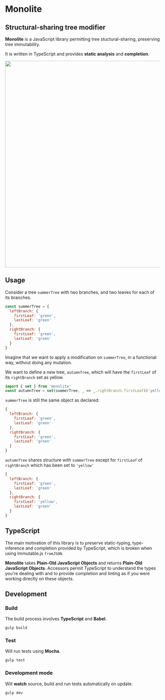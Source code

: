 # Monolite
## Structural-sharing tree modifier

**Monolite** is a JavaScript library permitting tree stuctural-sharing, preserving tree immutability.

It is written in TypeScript and provides **static analysis** and **completion**.

<img width=670 src="https://cloud.githubusercontent.com/assets/2991143/22441124/6636ceac-e736-11e6-88d1-621fe4d81304.gif" />

## Usage

Consider a tree `summerTree` with two branches, and two leaves for each of its branches.

```js
const summerTree = {
  leftBranch: {
    firstLeaf: 'green',
    lastLeaf: 'green'
  },
  rightBranch: {
    firstLeaf: 'green',
    lastLeaf: 'green'
  }
}
```

Imagine that we want to apply a modification on `summerTree`, in a functional way, without doing any mutation.

We want to define a new tree, `autumnTree`, which will have the `firstLeaf` of its `rightBranch` set as yellow.

```js
import { set } from 'monolite'
const autumnTree = set(summerTree, _ => _.rightBranch.firstLeaf)('yellow')
```

`summerTree` is still the same object as declared:
```js
{
  leftBranch: {
    firstLeaf: 'green',
    lastLeaf: 'green'
  },
  rightBranch: {
    firstLeaf: 'green',
    lastLeaf: 'green'
  }
}
```

`autumnTree` shares structure with `summerTree` except for `firstLeaf` of `rightBranch` which has been set to `'yellow'`
```js
{
  leftBranch: {
    firstLeaf: 'green',
    lastLeaf: 'green'
  },
  rightBranch: {
    firstLeaf: 'yellow',
    lastLeaf: 'green'
  }
}
```

## TypeScript
The main motivation of this library is to preserve static-typing, type-inference and completion provided by TypeScript, which is broken when using Immutable.js `fromJSON`.

**Monolite** takes **Plain-Old JavaScript Objects** and returns **Plain-Old JavaScript Objects**. Accessors permit TypeScript to understand the types you're dealing with and to provide completion and linting as if you were working directly on these objects.


## Development

### Build
The build process involves **TypeScript** and **Babel**.

```sh
gulp build
```

### Test
Will run tests using **Mocha**.

```sh
gulp test
```

### Development mode
Will **watch** source, build and run tests automatically on update.

```sh
gulp dev
```
